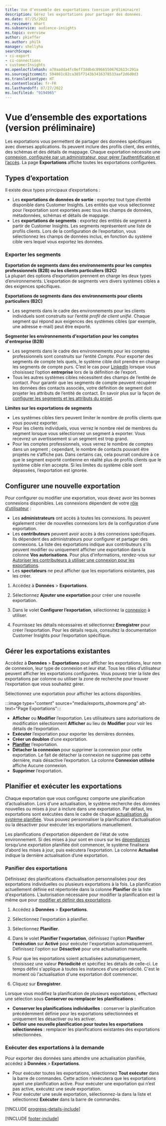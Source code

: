 ```yaml
---
title: Vue d’ensemble des exportations (version préliminaire)
description: Gérez les exportations pour partager des données.
ms.date: 07/25/2022
ms.reviewer: mhart
ms.subservice: audience-insights
ms.topic: overview
author: pkieffer
ms.author: philk
manager: shellyha
searchScope:
- ci-export
- ci-connections
- customerInsights
ms.openlocfilehash: a70aadda4fc0eff3ddb4c89665506762613c291a
ms.sourcegitcommit: 594081c82ca385f7143b3416378533aaf2d6d0d3
ms.translationtype: HT
ms.contentlocale: fr-FR
ms.lasthandoff: 07/27/2022
ms.locfileid: "9194965"
---
```

# <a name="exports-preview-overview"></a>Vue d’ensemble des exportations (version préliminaire)

 Les exportations vous permettent de partager des données spécifiques avec diverses applications. Ils peuvent inclure des profils client, des entités, des schémas et des détails de mappage. Chaque exportation nécessite une [connexion, configurée par un administrateur, pour gérer l’authentification et l’accès](connections.md). La page **Exportations** affiche toutes les exportations configurées.

## <a name="export-types"></a>Types d’exportation

Il existe deux types principaux d’exportations :  

- Les **exportations de données de sortie** : exportez tout type d’entité disponible dans Customer Insights. Les entités que vous sélectionnez pour l’exportation sont exportées avec tous les champs de données, métadonnées, schémas et détails de mappage.
- Les **exportations de segments** : exportez des entités de segment à partir de Customer Insights. Les segments représentent une liste de profils clients. Lors de la configuration de l’exportation, vous sélectionnez les champs de données inclus, en fonction du système cible vers lequel vous exportez les données.

### <a name="export-segments"></a>Exporter les segments

**Exportation de segments dans des environnements pour les comptes professionnels (B2B) ou les clients particuliers (B2C)**  
La plupart des options d’exportation prennent en charge les deux types d’environnements. L’exportation de segments vers divers systèmes cibles a des exigences spécifiques. 

**Exportations de segments dans des environnements pour clients particuliers (B2C)**  
- Les segments dans le cadre des environnements pour les clients individuels sont construits sur l’entité *profil de client unifié*. Chaque segment qui répond aux exigences des systèmes cibles (par exemple, une adresse e-mail) peut être exporté.

**Segmenter les environnements d'exportation pour les comptes d'entreprise (B2B)**  
- Les segments dans le cadre des environnements pour les comptes professionnels sont construits sur l’entité *Compte*. Pour exporter des segments de compte tels quels, le système cible doit prendre en charge les segments de compte purs. C’est le cas pour [LinkedIn](export-linkedin-ads.md) lorsque vous choisissez l’option **entreprise** lors de la définition de l’export.
- Tous les autres systèmes cibles nécessitent des champs de l’entité de contact. Pour garantir que les segments de compte peuvent récupérer les données des contacts associés, votre définition de segment doit projeter les attributs de l’entité de contact. En savoir plus sur la façon de [configurer les segments et les attributs du projet](segment-builder.md).

**Limites sur les exportations de segments**  
- Les systèmes cibles tiers peuvent limiter le nombre de profils clients que vous pouvez exporter. 
- Pour les clients individuels, vous verrez le nombre réel de membres du segment lorsque vous sélectionnez un segment à exporter. Vous recevrez un avertissement si un segment est trop grand. 
- Pour les comptes professionnels, vous verrez le nombre de comptes dans un segment ; cependant, le nombre de contacts pouvant être projetés ne s’affiche pas. Dans certains cas, cela pourrait conduire à ce que le segment exporté contienne en réalité plus de profils clients que le système cible n’en accepte. Si les limites du système cible sont dépassées, l’exportation est ignorée.

## <a name="set-up-a-new-export"></a>Configurer une nouvelle exportation

Pour configurer ou modifier une exportation, vous devez avoir les bonnes connexions disponibles. Les connexions dépendent de votre [rôle d’utilisateur](permissions.md) :
- Les **administrateurs** ont accès à toutes les connexions. Ils peuvent également créer de nouvelles connexions lors de la configuration d’une exportation.
- Les **contributeurs** peuvent avoir accès à des connexions spécifiques. Ils dépendent des administrateurs pour configurer et partager des connexions. La liste des exportations indique aux contributeurs s'ils peuvent modifier ou uniquement afficher une exportation dans la colonne **Vos autorisations**. Pour plus d’informations, rendez-vous sur [Autoriser les contributeurs à utiliser une connexion pour les exportations](connections.md#allow-contributors-to-use-a-connection-for-exports).
- Les **spectateurs** ne peut afficher que les exportations existantes, pas les créer.

1. Accédez à **Données** > **Exportations**.

1. Sélectionnez **Ajouter une exportation** pour créer une nouvelle exportation.

1. Dans le volet **Configurer l’exportation**, sélectionnez la [connexion](connections.md) à utiliser.

1. Fournissez les détails nécessaires et sélectionnez **Enregistrer** pour créer l’exportation. Pour les détails requis, consultez la documentation Customer Insights pour l’exportation spécifique.

## <a name="manage-existing-exports"></a>Gérer les exportations existantes

Accédez à **Données** > **Exportations** pour afficher les exportations, leur nom de connexion, leur type de connexion et leur état. Tous les rôles d’utilisateur peuvent afficher les exportations configurées. Vous pouvez trier la liste des exportations par colonne ou utiliser la zone de recherche pour trouver l’exportation que vous souhaitez gérer.

Sélectionnez une exportation pour afficher les actions disponibles.

:::image type="content" source="media/exports_showmore.png" alt-text="Page Exportations":::

- **Afficher** ou **Modifier** l’exportation. Les utilisateurs sans autorisations de modification sélectionnent **Afficher** au lieu de **Modifier** pour voir les détails de l’exportation.
- **Exécuter** l’exportation pour exporter les dernières données.
- **Créer un doublon** d’une exportation.
- **[Planifier](#schedule-and-run-exports)** l’exportation.
- **Détacher la connexion** pour supprimer la connexion pour cette exportation. Le fait de détacher la connexion ne supprime pas cette dernière, mais désactive l’exportation. La colonne **Connexion utilisée** affiche Aucune connexion.
- **Supprimer** l’exportation.

## <a name="schedule-and-run-exports"></a>Planifier et exécuter les exportations

Chaque exportation que vous configurez comporte une planification d’actualisation. Lors d'une actualisation, le système recherche des données nouvelles ou mises à jour à inclure dans une exportation. Par défaut, les exportations sont exécutées dans le cadre de chaque [actualisation du système planifiée](system.md#schedule-tab). Vous pouvez personnaliser la planification d’actualisation ou la désactiver pour exécuter les exportations manuellement.

Les planifications d'exportation dépendent de l'état de votre environnement. Si des mises à jour sont en cours sur les [dépendances](system.md#refresh-processes) lorsqu’une exportation planifiée doit commencer, le système finalisera d’abord les mises à jour, puis exécutera l’exportation. La colonne **Actualisé** indique la dernière actualisation d’une exportation.

### <a name="schedule-exports"></a>Panifier des exportations

Définissez des planifications d’actualisation personnalisées pour des exportations individuelles ou plusieurs exportations à la fois. La planification actuellement définie est répertoriée dans la colonne **Planifier** de la liste d'exportations. L’autorisation nécessaire pour modifier la planification est la même que pour [modifier et définir des exportations](export-destinations.md#set-up-a-new-export).

1. Accédez à **Données** > **Exportations**.

1. Sélectionnez l'exportation à planifier.

1. Sélectionnez **Planifier**.

1. Dans le volet **Planifier l'exportation**, définissez l'option **Planifier l'exécution** sur **Activé** pour exécuter l'exportation automatiquement. Définissez l'option sur **Désactivé** pour une actualisation manuelle.

1. Pour que les exportations soient actualisées automatiquement, choisissez une valeur **Périodicité** et spécifiez les détails de celle-ci. Le temps défini s'applique à toutes les instances d'une périodicité. C'est le moment où l'actualisation d'une exportation doit commencer.

1. Cliquez sur **Enregistrer**.

Lorsque vous modifiez la planification de plusieurs exportations, effectuez une sélection sous **Conserver ou remplacer les planifications** :

- **Conserver les planifications individuelles** : conserver la planification précédemment définie pour les exportations sélectionnées et uniquement les désactiver ou les activer.
- **Définir une nouvelle planification pour toutes les exportations sélectionnées** : remplacer les planifications existantes des exportations sélectionnées.

### <a name="run-exports-on-demand"></a>Exécuter des exportations à la demande

Pour exporter des données sans attendre une actualisation planifiée, accédez à **Données** > **Exportations**.

- Pour exécuter toutes les exportations, sélectionnez **Tout exécuter** dans la barre de commandes. Cette action n’exécutera que les exportations ayant une planification active. Pour exécuter une exportation qui n’est pas active, exécutez une seule exportation.
- Pour exécuter une seule exportation, sélectionnez-la dans la liste et sélectionnez **Exécuter** dans la barre de commandes.

[!INCLUDE [progress-details-include](includes/progress-details-pane.md)]


[!INCLUDE [footer-include](includes/footer-banner.md)]
